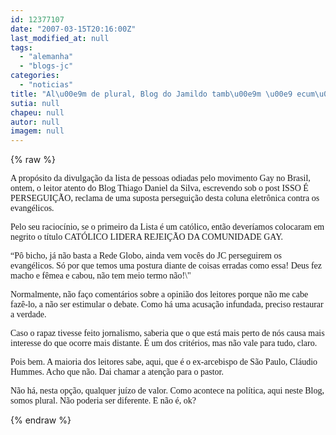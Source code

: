 ```yaml
---
id: 12377107
date: "2007-03-15T20:16:00Z"
last_modified_at: null
tags:
  - "alemanha"
  - "blogs-jc"
categories:
  - "noticias"
title: "Al\u00e9m de plural, Blog do Jamildo tamb\u00e9m \u00e9 ecum\u00eanico"
sutia: null
chapeu: null
autor: null
imagem: null
---
```

{% raw %}
<p><P><FONT face=Verdana>A propósito da divulgação da lista de pessoas odiadas pelo movimento Gay no Brasil, ontem, o leitor atento do Blog Thiago Daniel da Silva, escrevendo sob o post ISSO É PERSEGUIÇÃO, reclama de uma suposta perseguição desta coluna eletrônica contra os evangélicos.</FONT></P></p>
<p><P><FONT face=Verdana>Pelo seu raciocínio, se o primeiro da Lista é um católico, então deveríamos colocaram em negrito o título CATÓLICO LIDERA REJEIÇÃO DA COMUNIDADE GAY.</FONT></P></p>
<p><P><FONT face=Verdana>“Pô bicho, já não basta a Rede Globo, ainda vem vocês do JC perseguirem os evangélicos. Só por que temos uma postura diante de coisas erradas como essa! Deus fez macho e fêmea e cabou, não tem meio termo não!\"</FONT></P></p>
<p><P><FONT face=Verdana>Normalmente, não faço comentários sobre a opinião dos leitores porque não me cabe fazê-lo, a não ser estimular o debate. Como há uma acusação infundada, preciso restaurar a verdade.</FONT></P></p>
<p><P><FONT face=Verdana>Caso o rapaz tivesse feito jornalismo, saberia que o que está mais perto de nós causa mais interesse do que ocorre mais distante. É um dos critérios, mas não vale para tudo, claro.</FONT></P></p>
<p><P><FONT face=Verdana>Pois bem. A maioria dos leitores sabe, aqui, que é o ex-arcebispo de São Paulo, Cláudio Hummes. Acho que não. Dai chamar a atenção para o pastor.</FONT></P></p>
<p><P><FONT face=Verdana>Não há, nesta opção, qualquer juízo de valor. Como acontece na política, aqui neste Blog, somos plural. Não poderia ser diferente. E não é, ok?</FONT></P> </p>
{% endraw %}